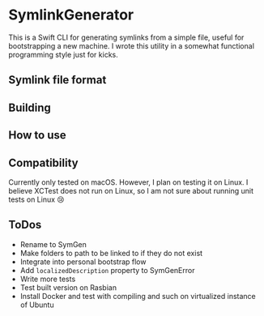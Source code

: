 # SymlinkGenerator

This is a Swift CLI for generating symlinks from a simple file, useful for bootstrapping a new machine.
I wrote this utility in a somewhat functional programming style just for kicks.

## Symlink file format

## Building

## How to use

## Compatibility
Currently only tested on macOS. However, I plan on testing it on Linux.
I believe XCTest does not run on Linux, so I am not sure about running unit tests on Linux 😢

## ToDos
* Rename to SymGen
* Make folders to path to be linked to if they do not exist
* Integrate into personal bootstrap flow
* Add `localizedDescription` property to SymGenError
* Write more tests
* Test built version on Rasbian
* Install Docker and test with compiling and such on virtualized instance of Ubuntu
